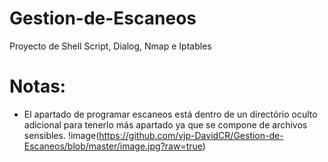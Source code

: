 # Gestion-de-Escaneos
Proyecto de Shell Script, Dialog, Nmap e Iptables
# Notas:
- El apartado de programar escaneos está dentro de un directório oculto adicional para tenerlo más apartado ya que se compone de archivos sensibles.
!image(https://github.com/vjp-DavidCR/Gestion-de-Escaneos/blob/master/image.jpg?raw=true)
